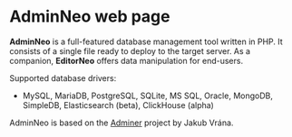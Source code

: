 AdminNeo web page
=================

**AdminNeo** is a full-featured database management tool written in PHP. It consists of a single file ready to deploy
to the target server. As a companion, **EditorNeo** offers data manipulation for end-users.

Supported database drivers:
- MySQL, MariaDB, PostgreSQL, SQLite, MS SQL, Oracle, MongoDB, SimpleDB, Elasticsearch (beta), ClickHouse (alpha)

AdminNeo is based on the [Adminer](https://www.adminer.org/) project by Jakub Vrána.

